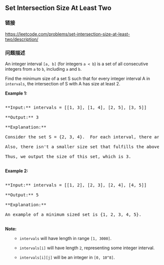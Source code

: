 ## Set Intersection Size At Least Two  
### 链接  
https://leetcode.com/problems/set-intersection-size-at-least-two/description/  
### 问题描述

An integer interval `[a, b]` (for integers `a < b`) is a set of all consecutive integers from `a` to `b`, including `a` and `b`.



Find the minimum size of a set S such that for every integer interval A in `intervals`, the intersection of S with A has size at least 2.


**Example 1:**<br />
<pre>
**Input:** intervals = [[1, 3], [1, 4], [2, 5], [3, 5]]
**Output:** 3
**Explanation:**
Consider the set S = {2, 3, 4}.  For each interval, there are at least 2 elements from S in the interval.
Also, there isn't a smaller size set that fulfills the above condition.
Thus, we output the size of this set, which is 3.
</pre>


**Example 2:**<br />
<pre>
**Input:** intervals = [[1, 2], [2, 3], [2, 4], [4, 5]]
**Output:** 5
**Explanation:**
An example of a minimum sized set is {1, 2, 3, 4, 5}.
</pre>


**Note:**<br><ol>
- `intervals` will have length in range `[1, 3000]`.
- `intervals[i]` will have length `2`, representing some integer interval.
- `intervals[i][j]` will be an integer in `[0, 10^8]`.
</ol>
